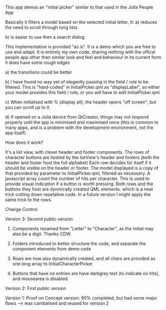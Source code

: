 This app demos an "initial picker" similar to that used in the Jolla People App

Basically it filters a model based on the selected initial letter,
It:
a) reduces the need to scroll through long lists

b) is easier to use then a search dialog

This implementation is provided "as is". It is a demo which you are free to use and adapt.
It is entirely my own code, sharing nothing with the offical people app other than similar look and feel and behaviour
In its current form it does have some rough edges

a) the transitions could be better

b) I have found no way yet of elegantly passing in the field / role to be filtered. This is "hard-coded"
in InitialPicker.qml as "displayLabel", so either your model provides this field / role,
or you will have to edit InitialPicker.qml

c) When initialised with % (display all), the header opens "off screen", but you can scroll up to it.

d) if opened on a Jolla device from QtCreator, things may not respond properly until the app is minimised
   and maximised once (this is common to many apps, and is a problem with the development environment, not the app itself)

How does it work?

It's a list view, with clever header and footer components.
The rows of character buttons are hosted by the listView's header and footers (both the header and footer host the full alphabet)
Each row decides for itself if it should be visible on the header or footer.
The model displayed is a copy of that provided by parameter to InitialPicker.qml, filtered as necessary.
A javascript array count the number of hits per character. This is used to provide visual indication if a button is worth pressing.
Both rows and the buttons they host are dynmically created QML elements.
which is a neat trick cutting down repetative code. In a future version I might apply the same trick to the rows.

Change Control

Version 3: Second public version

1) Components renamed from "Letter" to "Character", as the Initial may also be a digit. Thanks CDW.

2) Folders introduced to better structure the code, and separate the component elements from demo code

3) Rows are now also dynamically created, and all chars are provided as one long array to InitialCharacterPicker

4) Buttons that have no entries are have darkgrey text (to indicate no hits), and mousearea is disabled.

Version 2: First public version

Version 1: Proof on Concept version: 90% completed, but had some major flaws --> was canibalised and reused for version 2
